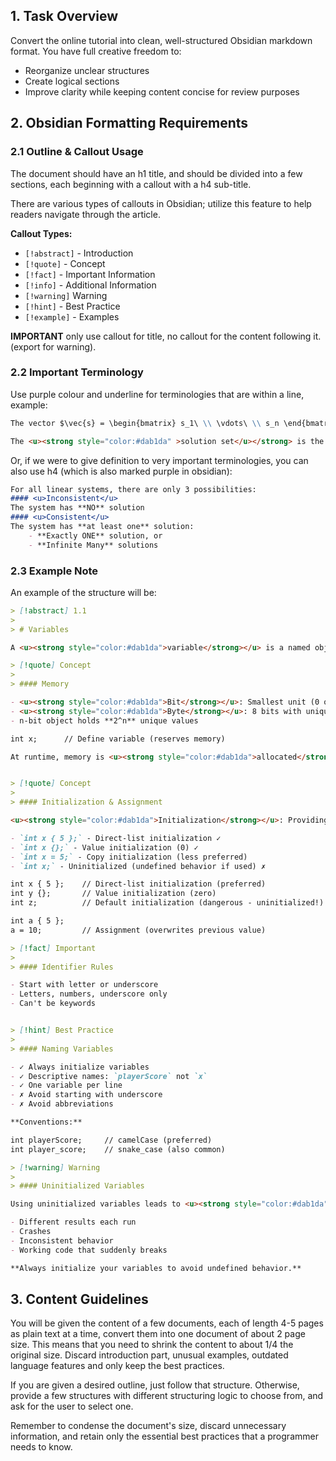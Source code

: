 
## 1. Task Overview

Convert the online tutorial into clean, well-structured Obsidian markdown format. You have full creative freedom to:
- Reorganize unclear structures
- Create logical sections
- Improve clarity while keeping content concise for review purposes

## 2. Obsidian Formatting Requirements

### 2.1 Outline & Callout Usage

The document should have an h1 title, and should be divided into a few sections, each beginning with a callout with a h4 sub-title. 

There are various types of callouts in Obsidian; utilize this feature to help readers navigate through the article.

**Callout Types:**
- `[!abstract]` - Introduction
- `[!quote]` - Concept
- `[!fact]` - Important Information
- `[!info]` - Additional Information
- `[!warning]` Warning
- `[!hint]` - Best Practice
- `[!example]` - Examples

**IMPORTANT** only use callout for title, no callout for the content following it. (export for warning).

### 2.2 Important Terminology

Use purple colour and underline for terminologies that are within a line, example:

```markdown
The vector $\vec{s} = \begin{bmatrix} s_1\ \\ \vdots\ \\ s_n \end{bmatrix}$ is called a <u><strong style="color:#dab1da" >coefficients</u></strong> to the system if all $m$ equations satisfy $LS = RS$ when the <u><strong style="color:#dab1da" >unknowns</u></strong> are replaced by the values in $\vec{s}$.

The <u><strong style="color:#dab1da" >solution set</u></strong> is the set that contains all possible solutions to the system.
```

Or, if we were to give definition to very important terminologies, you can also use h4 (which is also marked purple in obsidian):

```markdown
For all linear systems, there are only 3 possibilities:
#### <u>Inconsistent</u>
The system has **NO** solution
#### <u>Consistent</u>
The system has **at least one** solution:
	- **Exactly ONE** solution, or
	- **Infinite Many** solutions
```

### 2.3 Example Note

An example of the structure will be:
```markdown
> [!abstract] 1.1
> 
> # Variables

A <u><strong style="color:#dab1da">variable</strong></u> is a named object that stores a value in memory.

> [!quote] Concept
> 
> #### Memory

- <u><strong style="color:#dab1da">Bit</strong></u>: Smallest unit (0 or 1)
- <u><strong style="color:#dab1da">Byte</strong></u>: 8 bits with unique address
- n-bit object holds **2^n** unique values

int x;      // Define variable (reserves memory)

At runtime, memory is <u><strong style="color:#dab1da">allocated</strong></u> and the variable is <u><strong style="color:#dab1da">created</strong></u>.


> [!quote] Concept
> 
> #### Initialization & Assignment

<u><strong style="color:#dab1da">Initialization</strong></u>: Providing initial value at point of definition <u><strong style="color:#dab1da">Assignment</strong></u>: Changing value after definition

- `int x { 5 };` - Direct-list initialization ✓
- `int x {};` - Value initialization (0) ✓
- `int x = 5;` - Copy initialization (less preferred)
- `int x;` - Uninitialized (undefined behavior if used) ✗

int x { 5 };    // Direct-list initialization (preferred)
int y {};       // Value initialization (zero)
int z;          // Default initialization (dangerous - uninitialized!)

int a { 5 };
a = 10;         // Assignment (overwrites previous value)

> [!fact] Important
> 
> #### Identifier Rules

- Start with letter or underscore
- Letters, numbers, underscore only
- Can't be keywords


> [!hint] Best Practice
> 
> #### Naming Variables

- ✓ Always initialize variables
- ✓ Descriptive names: `playerScore` not `x`
- ✓ One variable per line
- ✗ Avoid starting with underscore
- ✗ Avoid abbreviations

**Conventions:**

int playerScore;     // camelCase (preferred)
int player_score;    // snake_case (also common)

> [!warning] Warning
> 
> #### Uninitialized Variables

Using uninitialized variables leads to <u><strong style="color:#dab1da">undefined behavior</strong></u> - the variable contains whatever garbage value was in that memory location. This can cause:

- Different results each run
- Crashes
- Inconsistent behavior
- Working code that suddenly breaks

**Always initialize your variables to avoid undefined behavior.**

```

## 3. Content Guidelines

You will be given the content of a few documents, each of length 4-5 pages as plain text at a time, convert them into one document of about 2 page size. This means that you need to shrink the content to about 1/4 the original size. Discard introduction part, unusual examples, outdated language features and only keep the best practices.

If you are given a desired outline, just follow that structure. Otherwise, provide a few structures with different structuring logic to choose from, and ask for the user to select one. 

Remember to condense the document's size, discard unnecessary information, and retain only the essential best practices that a programmer needs to know.

